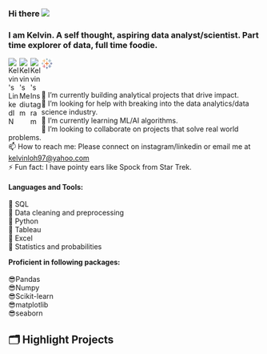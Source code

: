 
### Hi there <img src="https://media.giphy.com/media/hvRJCLFzcasrR4ia7z/giphy.gif" width="25px">
### I am Kelvin. A self thought, aspiring data analyst/scientist. Part time explorer of data, full time foodie.
<a href="https://www.linkedin.com/in/kelvin-loh-592315131/">
  <img align="left" alt="Kelvin's LinkedIN" width="22px" src="https://raw.githubusercontent.com/peterthehan/peterthehan/master/assets/linkedin.svg" />
</a>

<a href="https://medium.com/@kelvinloh97"> 
   <img align="left" alt="Kelvin's Medium" width="22px" src="https://cdn.jsdelivr.net/npm/simple-icons@3.0.1/icons/medium.svg" />
</a>

<a href="https://www.instagram.com/kelvin_loh97/">
  <img align="left" alt="Kelvin's Instagram" width="22px" src="https://raw.githubusercontent.com/hussainweb/hussainweb/main/icons/instagram.png" />
</a>

<a href = "https://public.tableau.com/app/profile/kelvin4899#!/">
  <img align="left" alt="Kelvin's Tableau" width="22px" src="https://github.com/kelvinloh97/data-clean-salary-survey-data-/blob/main/tableau-software.svg" />
</a>

<br>
<br>
<br>


🔭 I’m currently building analytical projects that drive impact. <br>
🤔 I’m looking for help with breaking into the data analytics/data science industry.<br>
🌱 I’m currently learning ML/AI algorithms.<br>
👯 I’m looking to collaborate on projects that solve real world problems. <br>
📫 How to reach me: Please connect on instagram/linkedin or email me at kelvinloh97@yahoo.com <br>
⚡ Fun fact: I have pointy ears like Spock from Star Trek. <br>
<br>
**Languages and Tools:**<br><br>
🥰 SQL<br>
🥰 Data cleaning and preprocessing <br>
🥰 Python<br>
🥰 Tableau<br>
🥰 Excel<br>
🥰 Statistics and probabilities<br>

**Proficient in following packages:**<br><br>
😎Pandas<br>
😎Numpy<br>
😎Scikit-learn<br>
😎matplotlib<br>
😎seaborn<br>

## 🗂️ Highlight Projects


